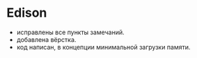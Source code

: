 # Edison

+ исправлены все пункты замечаний.
+ добавлена вёрстка.
+ код написан, в концепции минимальной загрузки памяти.
